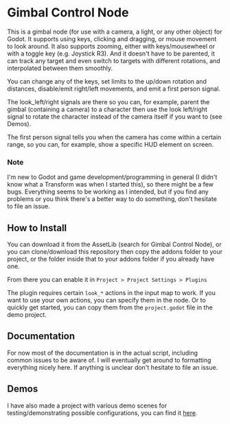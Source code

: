 # Gimbal Control Node

This is a gimbal node (for use with a camera, a light, or any other object) for Godot. It supports using keys, clicking and dragging, or mouse movement to look around. It also supports zooming, either with keys/mousewheel or with a toggle key (e.g. Joystick R3). And it doesn't have to be parented, it can track any target and even switch to targets with different rotations, and interpolated between them smoothly.

You can change any of the keys, set limits to the up/down rotation and distances, disable/emit right/left movements, and emit a first person signal.

The look_left/right signals are there so you can, for example, parent the gimbal (containing a camera) to a character then use the look left/right signal to rotate the character instead of the camera itself if you want to (see Demos).

The first person signal tells you when the camera has come within a certain range, so you can, for example, show a specific HUD element on screen.

### Note

I'm new to Godot and game development/programming in general (I didn't know what a Transform was when I started this), so there might be a few bugs. Everything seems to be working as I intended, but if you find any problems or you think there's a better way to do something, don't hesitate to file an issue.

## How to Install

You can download it from the AssetLib (search for Gimbal Control Node), or you can clone/download this repository then copy the addons folder to your project, or the folder inside that to your addons folder if you already have one.

From there you can enable it in `Project > Project Settings > Plugins`

The plugin requires certain `look_*` actions in the input map to work. If you want to use your own actions, you can specify them in the node. Or to quickly get started, you can copy them from the `project.godot` file in the demo project.

## Documentation

For now most of the documentation is in the actual script, including common issues to be aware of. I will eventually get around to formatting everything nicely here. If anything is unclear don't hesitate to file an issue.

## Demos

I have also made a project with various demo scenes for testing/demonstrating possible configurations, you can find it [here](https://github.com/AlansCodeLog/godot-gimbal-control-node-demos).
